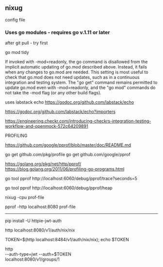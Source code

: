 ## nixug


config file

### Uses go modules - requires go v.1.11 or later

after git pull - try first

go mod tidy

If invoked with -mod=readonly, the go command is disallowed from the implicit
automatic updating of go.mod described above. Instead, it fails when any changes
to go.mod are needed. This setting is most useful to check that go.mod does
not need updates, such as in a continuous integration and testing system.
The "go get" command remains permitted to update go.mod even with -mod=readonly,
and the "go mod" commands do not take the -mod flag (or any other build flags).


uses labstack echo
https://godoc.org/github.com/labstack/echo

https://godoc.org/github.com/labstack/echo?importers

https://engineering.checkr.com/introducing-checkrs-integration-testing-workflow-and-openmock-572c64209891


PROFILING 

https://github.com/google/pprof/blob/master/doc/README.md

go get github.com/pkg/profile
go get github.com/google/pprof

https://golang.org/pkg/net/http/pprof/
https://blog.golang.org/2011/06/profiling-go-programs.html

go tool pprof http://localhost:6060/debug/pprof/trace?seconds=5

go tool pprof http://localhost:6060/debug/pprof/heap


nixug -cpu prof-file

pprof -http localhost:8080 prof-file

----

pip install -U httpie-jwt-auth

http localhost:8080/v1/auth/nix/nix

TOKEN=$(http localhost:8484/v1/auth/nix/nix); echo $TOKEN

http \
  --auth-type=jwt --auth=$TOKEN \
  localhost:8080/v1/groups/1
